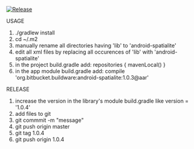 [![Release](https://jitpack.io/v/org.bitbucket.buildware/android-spatialite.svg)](https://jitpack.io/#org.bitbucket.buildware/android-spatialite)

USAGE

1) ./gradlew install
2) cd ~/.m2
3) manually rename all directories having 'lib' to 'android-spatialite'
4) edit all xml files by replacing all occurences of 'lib' with 'android-spatialite'
5) in the project build.gradle add:
    repositories {
        mavenLocal()
    }
6) in the app module build.gradle add:
    compile 'org.bitbucket.buildware:android-spatialite:1.0.3@aar'

RELEASE

1) increase the version in the library's module build.gradle like
    version = '1.0.4'
2) add files to git
3) git commmit -m "message"
4) git push origin master
5) git tag 1.0.4
6) git push origin 1.0.4